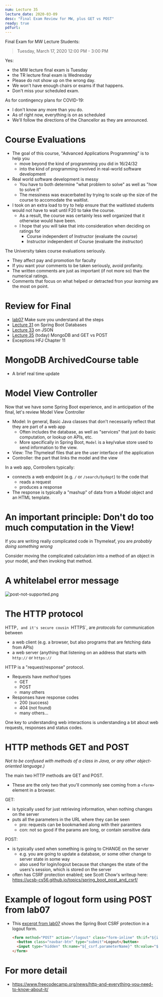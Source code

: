 ```yaml
---
num: Lecture 35
lecture_date: 2020-03-09
desc: "Final Exam Review for MW, plus GET vs POST"
ready: true
pdfurl:
---
```


Final Exam for MW Lecture Students:

> Tuesday, March 17, 2020 12:00 PM - 3:00 PM

Yes:
* the MW lecture final exam is Tuesday
* the TR lecture final exam is Wednesday
* Please do not show up on the wrong day.
* We won't have enough chairs or exams if that happens.
* Don't miss your scheduled exam.

As for contingency plans for COVID-19:
* I don't know any more than you do.
* As of right now, everything is on as scheduled
* We'll follow the directions of the Chancellor as they are announced.  

# Course Evaluations

* The goal of this course, "Advanced Applications Programming" is to help you
  * move beyond the kind of programming you did in 16/24/32
  * into the kind of programming involved in real-world software development
* Real world software development is messy
  * You have to both determine "what problem to solve" as well as "how to solve it"
  * The messiness was exacerbated by trying to scale up the size of the course to accomodate the waitlist.
* I took on an extra load to try to help ensure that the waitlisted students would not have to wait until F20 to take the course.
  * As a result, the course was certainly less well organized that it otherwise would have been.
  * I hope that you will take that into consideration when deciding on ratings for
    * Course independent of Instructor (evaluate the *course*)
    * Instructor independent of Course (evaluate the *instructor*)

The University takes course evaluations seriously.   
* They affect pay and promotion for faculty
* If you want your comments to be taken seriously, avoid profanity.
* The written comments are just as important (if not more so) than the 
  numerical ratings.
* Comments that focus on what helped or detracted fron your *learning* are the most on point.

# Review for Final

* [lab07](https://ucsb-cs56.github.io/w20/lab/lab07/) Make sure you understand all the steps
* [Lecture 31](https://ucsb-cs56.github.io/w20/lectures/lect31/) on Spring Boot Databases
* [Lecture 33](https://ucsb-cs56.github.io/w20/lectures/lect33/) on JSON
* [Lecture 35](https://ucsb-cs56.github.io/w20/lectures/lect35/) (today) MongoDB and GET vs POST
* Exceptions HFJ Chapter 11

# MongoDB ArchivedCourse table

* A brief real time update

# Model View Controller

Now that we have some Spring Boot experience, and in anticipation of the final, let's review Model View Controller

* Model: In general, Basic Java classes that don't necessarily reflect that they are part of a web app
   * Often includes the database, as well as "services" that just do basic computation, or lookup on APIs, etc.
   * More specifically in Spring Boot, `Model` is a key/value store used to send information to the view. 
* View: The Thymeleaf files that are the user interface of the application
* Controller: the part that links the model and the view

In a web app, Controllers typically:
* connects a web endpoint (e.g. `/` or `/search/bydept`) to the code that 
  * reads a request
  * produces a response
* The response is typically a "mashup" of data from a Model object and an HTML template.  
  
# An important principle: Don't do too much computation in the View!

If you are writing really complicated code in Thymeleaf, you are *probably doing something wrong*

Consider moving the complicated calculation into a method of an object in your model, and then
invoking that method.
  

# A whitelabel error message

![post-not-supported.png](/w20/lecture/lect34/post-not-supported.png)

# The HTTP protocol

HTTP`, and it's secure cousin `HTTPS`, are *protocols* for communication between
* a web client (e.g. a browser, but also programs that are fetching data from APIs)
* a web server (anything that listening on an address that starts with `http://` or `https://`

HTTP is a "request/response" protocol.

* Requests have *method* types
   * GET
   * POST
   * many others
* Responses have response codes
   * 200 (success)
   * 404 (not found)
   * many others...
   
One key to understanding web interactions is understanding a bit about web requests, responses and 
status codes.


# HTTP methods GET and POST

*Not to be confused with methods of a class in Java, or any other object-oriented language.)*

The main two HTTP methods are GET and POST.
* These are the only two that you'll commonly see coming from a `<form>` element in a browser.


GET:
* is typically used for just retrieving information, when nothing changes on the server
* puts all the parameters in the URL where they can be seen
   * pro: requests can be bookmarked along with their paramters
   * con: not so good if the params are long, or contain sensitive data

POST:
* is typically used when something is going to CHANGE on the server
   * e.g. you are going to update a database, or some other change to server state in some way
   * also used for login/logout because that changes the state of the users's session, which is stored on the server
* often has CSRF protection enabled; see Scott Chow's writeup here: <https://ucsb-cs56.github.io/topics/spring_boot_post_and_csrf/>

# Example of logout form using POST from lab07

* This [excerpt from lab07](https://github.com/ucsb-cs56-w20/STARTER_lab07/blob/f437a29da7534058c9edfc39ab00f07a1d479d25/src/main/resources/templates/bootstrap/bootstrap_nav_header.html#L36-L39)
  shows the Spring Boot CSRF protection in a logout form.
  ```html
  <form method="POST" action="/logout" class="form-inline" th:if="${isLoggedIn}">
    <button class="navbar-btn" type="submit">Logout</button>
    <input type="hidden" th:name="${_csrf.parameterName}" th:value="${_csrf.token}" />
  </form>
  ```

# For more detail

* <https://www.freecodecamp.org/news/http-and-everything-you-need-to-know-about-it/>



